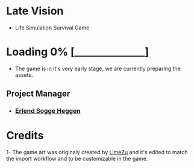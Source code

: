 # Late Vision

- Life Simulation Survival Game

# Loading 0% [______________]

- The game is in it's very early stage, we are currently preparing the assets.

## Project Manager

- ### [Erlend Sogge Heggen](https://github.com/erlend-sh)

# Credits

1- The game art was originaly created by [LimeZu](https://limezu.itch.io/) and it's edited to match the import workflow and to be customizable in the game.

